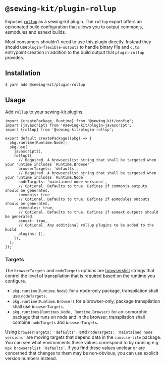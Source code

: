 # `@sewing-kit/plugin-rollup`

Exposes [`rollup`](https://rollupjs.org/guide/en/) as a sewing-kit plugin. The `rollup` export offers an opinonated build configuration that allows you to output commonjs, esmodules and esnext builds.

Most consumers shouldn't need to use this plugin directly. Instead they should use`plugin-flexible-outputs` to handle binary file and `d.ts` entrypoint creation in addition to the build output that `plugin-rollup` provides.

## Installation

```bash
$ yarn add @sewing-kit/plugin-rollup
```

## Usage

Add `rollup` to your sewing-kit plugins.

```
import {createPackage, Runtime} from '@sewing-kit/config';
import {javascript} from '@sewing-kit/plugin-javascript';
import {rollup} from '@sewing-kit/plugin-rollup';

export default createPackage((pkg) => {
  pkg.runtime(Runtime.Node);
  pkg.use(
    javascript(),
    rollup({
      // Required. A browserslist string that shall be targeted when your runtime includes `Runtime.Browser`
      browserTargets: 'defaults',
      // Required. A browserslist string that shall be targeted when your runtime includes `Runtime.Node`
      nodeTargets: 'maintained node versions',
      // Optional. Defaults to true. Defines if commonjs outputs should be generated.
      commonjs: true
      // Optional. Defaults to true. Defines if esmodules outputs should be generated.
      esmodules: true,
      // Optional. Defaults to true. Defines if esnext outputs should be generated.
      esnext: true,
      // Optional. Any additional rollup plugins to be added to the build
      plugins: [],
    }),
  );
});
```

### Targets

The `browserTargets` and `nodeTargets` options are [browserslist](https://github.com/browserslist/browserslist) strings that control the level of transpilation that is required based on the runtime you configure.

- `pkg.runtime(Runtime.Node)` for a node-only package, transpilation shall use `nodeTargets`.
- `pkg.runtime(Runtime.Browser)` for a browser-only, package transpilation shall use `browserTargets`.
- `pkg.runtimes(Runtimes.Node, Runtime.Browser)` for an isomorphic package that runs on node and in the browser, transpilation shall combine `nodeTargets` and `browserTargets`.

Using `browserTargets: 'defaults',` and `nodeTargets: 'maintained node versions'` are moving targets that depend data in the `caniuse-lite` package. You can see what environments these values correspond to by running e.g. `npx browserslist 'defaults'`. If you find these values unclear or are concerned that changes to them may be non-obvious, you can use explicit version numbers instead.
